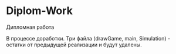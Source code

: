 # Diplom-Work
Дипломная работа

В процессе доработки.
Три файла (drawGame, main, Simulation) - остатки от предыдущей реализации и будут удалены.
